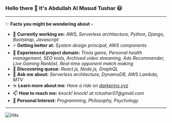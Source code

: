 ### Hello there 👋 It's Abdullah Al Masud Tushar :smiley:
--------

:sparkles: **Facts you might be wondering about -**

- 🔭 **Currently working on:** _AWS, Serverless architecture, Python, Django, Bootstrap, Javascript_
- ⚡ **Getting better at:** _System design principal, AWS components_
- :star2: **Experienced project domain:** _Trivia game, Personal health management, SEO tools, Archived video streaming, Ads Recommender, Live Gaming Ranklist, Real-time opponent match making_
- 🌱 **Discovering queue:** _React.js, Node.js, GraphQL_
- 💬 **Ask me about:** _Serverless architecture, DynamoDB, AWS Lambda, MTV_
- :coffee: **Learn more about me**: _Have a ride on [darkprinx.xyz](https://darkprinx.xyz)_
- 📫 **How to reach me:** _knock! knock! at rctushar07@gmail.com_
- :purple_heart: **Personal Interest:** _Programming, Philosophy, Psychology_


--------
![Hits](https://hitcounter.pythonanywhere.com/count/tag.svg?url=https%3A%2F%2Fgithub.com%2Fdarkprinx%2Fdarkprinx%2Fblob%2Fmaster%2FREADME.md)
